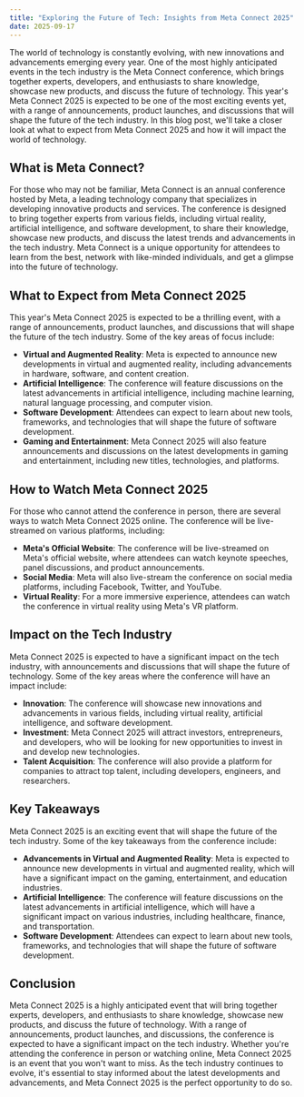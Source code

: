 ```yaml
---
title: "Exploring the Future of Tech: Insights from Meta Connect 2025"
date: 2025-09-17
---
```


The world of technology is constantly evolving, with new innovations and advancements emerging every year. One of the most highly anticipated events in the tech industry is the Meta Connect conference, which brings together experts, developers, and enthusiasts to share knowledge, showcase new products, and discuss the future of technology. This year's Meta Connect 2025 is expected to be one of the most exciting events yet, with a range of announcements, product launches, and discussions that will shape the future of the tech industry. In this blog post, we'll take a closer look at what to expect from Meta Connect 2025 and how it will impact the world of technology.

## What is Meta Connect?
For those who may not be familiar, Meta Connect is an annual conference hosted by Meta, a leading technology company that specializes in developing innovative products and services. The conference is designed to bring together experts from various fields, including virtual reality, artificial intelligence, and software development, to share their knowledge, showcase new products, and discuss the latest trends and advancements in the tech industry. Meta Connect is a unique opportunity for attendees to learn from the best, network with like-minded individuals, and get a glimpse into the future of technology.

## What to Expect from Meta Connect 2025
This year's Meta Connect 2025 is expected to be a thrilling event, with a range of announcements, product launches, and discussions that will shape the future of the tech industry. Some of the key areas of focus include:
* **Virtual and Augmented Reality**: Meta is expected to announce new developments in virtual and augmented reality, including advancements in hardware, software, and content creation.
* **Artificial Intelligence**: The conference will feature discussions on the latest advancements in artificial intelligence, including machine learning, natural language processing, and computer vision.
* **Software Development**: Attendees can expect to learn about new tools, frameworks, and technologies that will shape the future of software development.
* **Gaming and Entertainment**: Meta Connect 2025 will also feature announcements and discussions on the latest developments in gaming and entertainment, including new titles, technologies, and platforms.

## How to Watch Meta Connect 2025
For those who cannot attend the conference in person, there are several ways to watch Meta Connect 2025 online. The conference will be live-streamed on various platforms, including:
* **Meta's Official Website**: The conference will be live-streamed on Meta's official website, where attendees can watch keynote speeches, panel discussions, and product announcements.
* **Social Media**: Meta will also live-stream the conference on social media platforms, including Facebook, Twitter, and YouTube.
* **Virtual Reality**: For a more immersive experience, attendees can watch the conference in virtual reality using Meta's VR platform.

## Impact on the Tech Industry
Meta Connect 2025 is expected to have a significant impact on the tech industry, with announcements and discussions that will shape the future of technology. Some of the key areas where the conference will have an impact include:
* **Innovation**: The conference will showcase new innovations and advancements in various fields, including virtual reality, artificial intelligence, and software development.
* **Investment**: Meta Connect 2025 will attract investors, entrepreneurs, and developers, who will be looking for new opportunities to invest in and develop new technologies.
* **Talent Acquisition**: The conference will also provide a platform for companies to attract top talent, including developers, engineers, and researchers.

## Key Takeaways
Meta Connect 2025 is an exciting event that will shape the future of the tech industry. Some of the key takeaways from the conference include:
* **Advancements in Virtual and Augmented Reality**: Meta is expected to announce new developments in virtual and augmented reality, which will have a significant impact on the gaming, entertainment, and education industries.
* **Artificial Intelligence**: The conference will feature discussions on the latest advancements in artificial intelligence, which will have a significant impact on various industries, including healthcare, finance, and transportation.
* **Software Development**: Attendees can expect to learn about new tools, frameworks, and technologies that will shape the future of software development.

## Conclusion
Meta Connect 2025 is a highly anticipated event that will bring together experts, developers, and enthusiasts to share knowledge, showcase new products, and discuss the future of technology. With a range of announcements, product launches, and discussions, the conference is expected to have a significant impact on the tech industry. Whether you're attending the conference in person or watching online, Meta Connect 2025 is an event that you won't want to miss. As the tech industry continues to evolve, it's essential to stay informed about the latest developments and advancements, and Meta Connect 2025 is the perfect opportunity to do so.
